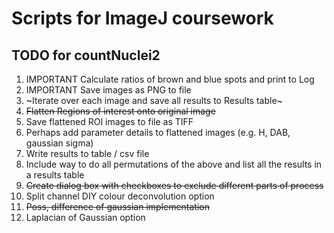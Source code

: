 # Scripts for ImageJ coursework

## TODO for countNuclei2
1. IMPORTANT Calculate ratios of brown and blue spots and print to Log
1. IMPORTANT Save images as PNG to file
1. ~Iterate over each image and save all results to Results table~
1. ~~Flatten Regions of interest onto original image~~
1. Save flattened ROI images to file as TIFF
1. Perhaps add parameter details to flattened images (e.g. H, DAB, gaussian sigma)
1. Write results to table / csv file
1. Include way to do all permutations of the above and list all the results in a results table
1. ~~Create dialog box with checkboxes to exclude different parts of process~~
1. Split channel DIY colour deconvolution option
1. ~~Poss, difference of gaussian implementation~~
1. Laplacian of Gaussian option
